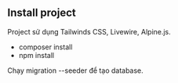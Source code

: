 ## Install project

Project sử dụng Tailwinds CSS, Livewire, Alpine.js.
- composer install
- npm install

Chạy migration --seeder để tạo database.

